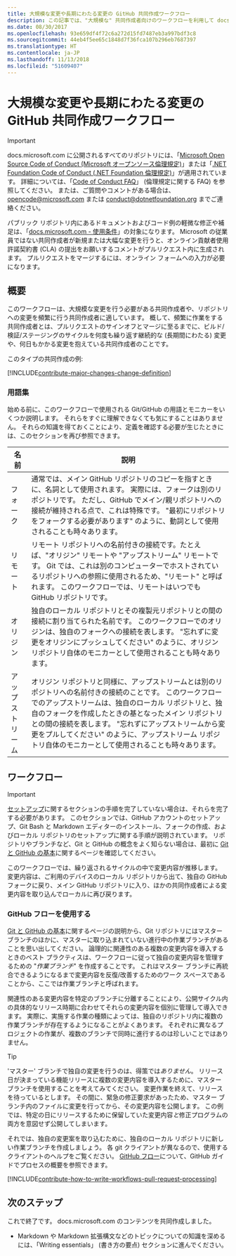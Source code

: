 ```yaml
---
title: 大規模な変更や長期にわたる変更の GitHub 共同作成ワークフロー
description: この記事では、"大規模な" 共同作成者向けのワークフローを利用して docs.microsoft.com の記事を作成する方法について説明します。
ms.date: 08/30/2017
ms.openlocfilehash: 93e659df4f72c6a272d15fd7487eb3a997bdf3c8
ms.sourcegitcommit: 44eb4f5ee65c1848d7f36fca107b296eb7687397
ms.translationtype: HT
ms.contentlocale: ja-JP
ms.lasthandoff: 11/13/2018
ms.locfileid: "51609407"
---
```

# <a name="github-contribution-workflow-for-major-or-long-running-changes"></a>大規模な変更や長期にわたる変更の GitHub 共同作成ワークフロー

> [!IMPORTANT]
> docs.microsoft.com に公開されるすべてのリポジトリには、「[Microsoft Open Source Code of Conduct (Microsoft オープンソース倫理規定)](https://opensource.microsoft.com/codeofconduct/)」または「[.NET Foundation Code of Conduct (.NET Foundation 倫理規定)](https://dotnetfoundation.org/code-of-conduct)」が適用されています。 詳細については、「[Code of Conduct FAQ](https://opensource.microsoft.com/codeofconduct/faq/)」 (倫理規定に関する FAQ) を参照してください。 または、ご質問やコメントがある場合は、[opencode@microsoft.com](mailto:opencode@microsoft.com) または [conduct@dotnetfoundation.org](mailto:conduct@dotnetfoundation.org) までご連絡ください。<br>
>
> パブリック リポジトリ内にあるドキュメントおよびコード例の軽微な修正や補足は、「[docs.microsoft.com - 使用条件](https://docs.microsoft.com/legal/termsofuse)」の対象になります。 Microsoft の従業員ではない共同作成者が新規または大幅な変更を行うと、オンライン貢献者使用許諾契約書 (CLA) の提出をお願いするコメントがプルリクエスト内に生成されます。 プルリクエストをマージするには、オンライン フォームへの入力が必要になります。

## <a name="overview"></a>概要

このワークフローは、大規模な変更を行う必要がある共同作成者や、リポジトリへの変更を頻繁に行う共同作成者に適しています。 概して、頻繁に作業をする共同作成者とは、プルリクエストのサインオフとマージに至るまでに、ビルド/検証/ステージングのサイクルを何度も繰り返す継続的な (長期間にわたる) 変更や、何日もかかる変更を抱えている共同作成者のことです。

このタイプの共同作成の例:

[!INCLUDE[contribute-major-changes-change-definition](includes/contribute-how-to-write-workflows-major-change-definition.md)]

### <a name="terminology"></a>用語集

始める前に、このワークフローで使用される Git/GitHub の用語とモニカーをいくつか説明します。 それらをすぐに理解できなくても気にすることはありません。 それらの知識を得ておくことにより、定義を確認する必要が生じたときには、このセクションを再び参照できます。

| 名前 | 説明 |
|-----------|-------------|
|フォーク|通常では、メイン GitHub リポジトリのコピーを指すときに、名詞として使用されます。 実際には、フォークは別のリポジトリです。 ただし、GitHub でメイン/親リポジトリへの接続が維持される点で、これは特殊です。 "最初にリポジトリをフォークする必要があります" のように、動詞として使用されることも時々あります。|
|リモート|リモート リポジトリへの名前付きの接続です。たとえば、"オリジン" リモートや "アップストリーム" リモートです。 Git では、これは別のコンピューターでホストされているリポジトリへの参照に使用されるため、"リモート" と呼ばれます。 このワークフローでは、リモートはいつでも GitHub リポジトリです。|
|オリジン|独自のローカル リポジトリとその複製元リポジトリとの間の接続に割り当てられた名前です。 このワークフローでのオリジンは、独自のフォークへの接続を表します。 "忘れずに変更をオリジンにプッシュしてください" のように、オリジン リポジトリ自体のモニカーとして使用されることも時々あります。|
|アップストリーム|オリジン リポジトリと同様に、アップストリームとは別のリポジトリへの名前付きの接続のことです。 このワークフローでのアップストリームは、独自のローカル リポジトリと、独自のフォークを作成したときの基となったメイン リポジトリとの間の接続を表します。 "忘れずにアップストリームから変更をプルしてください" のように、アップストリーム リポジトリ自体のモニカーとして使用されることも時々あります。|

## <a name="workflow"></a>ワークフロー

>[!IMPORTANT]
> [セットアップ](get-started-setup-github.md)に関するセクションの手順を完了していない場合は、それらを完了する必要があります。 このセクションでは、GitHub アカウントのセットアップ、Git Bash と Markdown エディターのインストール、フォークの作成、およびローカル リポジトリのセットアップに関する手順が説明されています。 リポジトリやブランチなど、Git と GitHub の概念をよく知らない場合は、最初に [Git と GitHub の基本](git-github-fundamentals.md)に関するページを確認してください。

このワークフローでは、繰り返されるサイクルの中で変更内容が推移します。 変更内容は、ご利用のデバイスのローカル リポジトリから出て、独自の GitHub フォークに戻り、メイン GitHub リポジトリに入り、ほかの共同作成者による変更内容を取り込んでローカルに再び戻ります。

### <a name="use-github-flow"></a>GitHub フローを使用する

[Git と GitHub の基本](git-github-fundamentals.md#git)に関するページの説明から、Git リポジトリにはマスター ブランチのほかに、マスターに取り込まれていない進行中の作業ブランチがあることを思い出してください。 論理的に関連性のある複数の変更内容を導入するときのベスト プラクティスは、ワークフローに従って独自の変更内容を管理するための "*作業ブランチ*" を作成することです。 これはマスター ブランチに再統合できるようになるまで変更内容を反復/改善するためのワーク スペースであることから、ここでは作業ブランチと呼ばれます。

関連性のある変更内容を特定のブランチに分離することにより、公開サイクル内の具体的なリリース時期に合わせてそれらの変更内容を個別に管理して導入できます。 実際に、実施する作業の種類によっては、独自のリポジトリ内に複数の作業ブランチが存在するようになることがよくあります。 それぞれに異なるプロジェクトの作業が、複数のブランチで同時に進行するのは珍しいことではありません。

>[!TIP]
>'マスター' ブランチで独自の変更を行うのは、得策では*ありません*。 リリース日が決まっている機能リリースに複数の変更内容を導入するために、マスター ブランチを使用することを考えてみてください。 変更作業を終えて、リリースを待っているとします。 その間に、緊急の修正要求があったため、マスター ブランチ内のファイルに変更を行ってから、その変更内容を公開します。 この例では、特定の日にリリースするために保留していた変更内容*と*修正プログラムの両方を意図せず公開してしまいます。

それでは、独自の変更案を取り込むために、独自のローカル リポジトリに新しい作業ブランチを作成しましょう。 各 git クライアントが異なるので、使用するクライアントのヘルプをご覧ください。 [GitHub フロー](https://guides.github.com/introduction/flow/)について、GitHub ガイドでプロセスの概要を参照できます。

[!INCLUDE[contribute-how-to-write-workflows-pull-request-processing](includes/contribute-how-to-write-workflows-pull-request-processing.md)]

## <a name="next-steps"></a>次のステップ

これで終了です。 docs.microsoft.com のコンテンツを共同作成しました。

- Markdown や Markdown 拡張構文などのトピックについての知識を深めるには、「Writing essentials」 (書き方の要点) セクションに進んでください。

